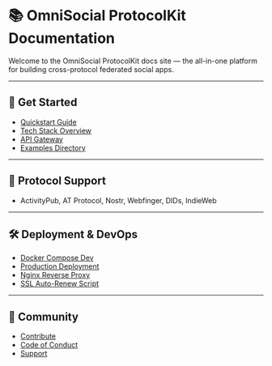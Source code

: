 # 📚 OmniSocial ProtocolKit Documentation

Welcome to the OmniSocial ProtocolKit docs site — the all-in-one platform for building cross-protocol federated social apps.

---

## 🚀 Get Started

- [Quickstart Guide](./getting-started.md)
- [Tech Stack Overview](./tech/stack.md)
- [API Gateway](./api/api-gateway.md)
- [Examples Directory](https://github.com/beitmenotyou-com/OmniSocial-ProtocolKit/tree/main/examples)

---

## 🔌 Protocol Support

- ActivityPub, AT Protocol, Nostr, Webfinger, DIDs, IndieWeb

---

## 🛠 Deployment & DevOps

- [Docker Compose Dev](./devops/docker-compose.dev.yml)
- [Production Deployment](./devops/docker-compose.prod.yml)
- [Nginx Reverse Proxy](./devops/nginx.omnisocial.conf)
- [SSL Auto-Renew Script](./scripts/certbot-renew.sh)

---

## 👥 Community

- [Contribute](./governance/CONTRIBUTING.md)
- [Code of Conduct](./CODE_OF_CONDUCT.md)
- [Support](./SUPPORT.md)
